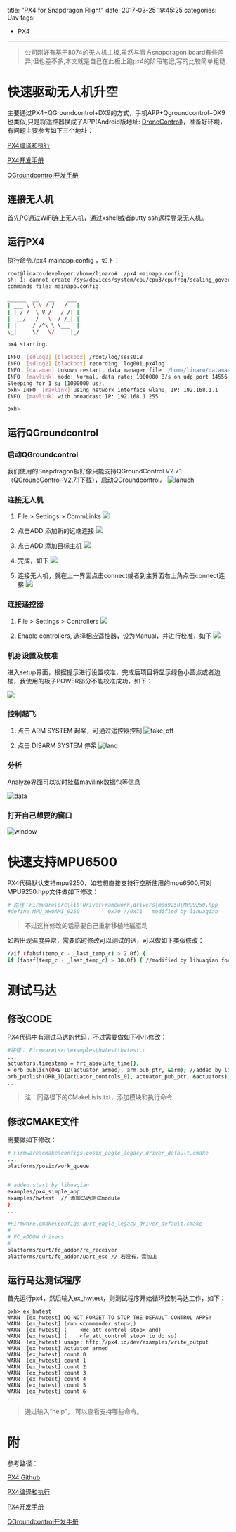 title: "PX4 for Snapdragon Flight"
date: 2017-03-25 19:45:25
categories: Uav
tags: 
 - PX4
---
>公司刚好有基于8074的无人机主板,虽然与官方snapdragon board有些差异,但也差不多,本文就是自己在此板上跑px4的阶段笔记,写的比较简单粗糙. 

# 快速驱动无人机升空
主要通过PX4+QGroundcontrol+DX9的方式，手机APP+Qgroundcontrol+DX9也类似,只是将遥控器换成了APP(Android版地址: [DroneControl](https://github.com/ATLFlight/drone-controller))，准备好环境，有问题主要参考如下三个地址：

[PX4编译和执行](https://github.com/ATLFlight/ATLFlightDocs/blob/master/PX4.md#stable-releases)

[PX4开发手册](https://dev.px4.io)

[QGroundcontrol开发手册](https://donlakeflyer.gitbooks.io/qgroundcontrol-developers-guide/content/)

## 连接无人机
首先PC通过WiFi连上无人机，通过xshell或者putty ssh远程登录无人机。

<!--more-->
## 运行PX4
执行命令./px4 mainapp.config ，如下：
```bash
root@linaro-developer:/home/linaro# ./px4 mainapp.config 
sh: 1: cannot create /sys/devices/system/cpu/cpu3/cpufreq/scaling_governor: Directory nonexistent
commands file: mainapp.config

______  __   __    ___ 
| ___ \ \ \ / /   /   |
| |_/ /  \ V /   / /| |
|  __/   /   \  / /_| |
| |     / /^\ \ \___  |
\_|     \/   \/     |_/

px4 starting.

INFO  [sdlog2] [blackbox] /root/log/sess018
INFO  [sdlog2] [blackbox] recording: log001.px4log
INFO  [dataman] Unkown restart, data manager file '/home/linaro/dataman' size is 47640 bytes
INFO  [mavlink] mode: Normal, data rate: 1000000 B/s on udp port 14556 remote port 14550
Sleeping for 1 s; (1000000 us).
pxh> INFO  [mavlink] using network interface wlan0, IP: 192.168.1.1
INFO  [mavlink] with broadcast IP: 192.168.1.255

pxh> 

```
## 运行QGroundcontrol
### 启动QGroundcontrol
我们使用的Snapdragon板好像只能支持QGroundControl V2.7.1 （[QGroundControl-V2.7.1下载](http://pan.baidu.com/s/1sl2fXhF)），启动QGroundcontrol。
![lanuch](image/start_qground.jpg)

### 连接无人机
1. File > Settings > CommLinks
![](image/com_link1.jpg)

2. 点击ADD 添加新的远端连接
![](image/com_link2.jpg)

3. 点击ADD 添加目标主机
![](image/com_link3.jpg)

4. 完成，如下
![](image/com_link.jpg)

5. 连接无人机，就在上一界面点击connect或者到主界面右上角点击connect连接
![](image/connect.jpg)

### 连接遥控器
1. File > Settings > Controllers
![](image/controller.jpg)

2. Enable controllers, 选择相应遥控器，设为Manual，并进行校准，如下
![](image/controller1.jpg)

### 机身设置及校准
进入setup界面，根据提示进行设置校准，完成后项目将显示绿色小圆点或者边框，我使用的板子POWER部分不能校准成功，如下：

![](image/setup_ok.jpg)
### 控制起飞
1. 点击 ARM SYSTEM 起桨，可通过遥控器控制 
![take_off](image/fly.jpg)

2. 点击 DISARM SYSTEM 停桨
![land](image/fly_end.png)

### 分析
Analyze界面可以实时挂载mavilink数据包等信息

![data](image/analyze.jpg)

### 打开自己想要的窗口

![window](image/tool_qg.jpg)

# 快速支持MPU6500
PX4代码默认支持mpu9250，如若想直接支持行空所使用的mpu6500,可对MPU9250.hpp文件做如下修改：
```bash
# 路径：Firmware\src\lib\DriverFramework\drivers\mpu9250\MPU9250.hpp
#define MPU_WHOAMI_9250			0x70 //0x71   modified by lihuaqian
```
>不过这样修改的话需要自己重新移植地磁驱动

如若出现温度异常，需要临时修改可以测试的话，可以做如下类似修改：
```bash
//if (fabsf(temp_c - _last_temp_c) > 2.0f) {
if (fabsf(temp_c - _last_temp_c) > 30.0f) { //modified by lihuaqian for debug
```

# 测试马达
## 修改CODE
PX4代码中有测试马达的代码，不过需要做如下小小修改：
```bash
#路径： Firmware\src\examples\hwtest\hwtest.c
...
actuators.timestamp = hrt_absolute_time();
+ orb_publish(ORB_ID(actuator_armed), arm_pub_ptr, &arm); //added by lihuaqian
orb_publish(ORB_ID(actuator_controls_0), actuator_pub_ptr, &actuators);
...
```
>注：同路径下的CMakeLists.txt，添加模块和执行命令

## 修改CMAKE文件
需要做如下修改：
```bash
# Firmware\cmake\configs\posix_eagle_legacy_driver_default.cmake
...
platforms/posix/work_queue


# added start by lihuaqian
examples/px4_simple_app
examples/hwtest  // 添加马达测试module
)
...

#Firmware\cmake\configs\qurt_eagle_legacy_driver_default.cmake
#
# FC_ADDON drivers
#
platforms/qurt/fc_addon/rc_receiver
platforms/qurt/fc_addon/uart_esc // 若没有，需加上

```
## 运行马达测试程序
首先运行px4，然后输入ex_hwtest，则测试程序开始循环控制马达工作，如下：
```
pxh> ex_hwtest
WARN  [ex_hwtest] DO NOT FORGET TO STOP THE DEFAULT CONTROL APPS!
WARN  [ex_hwtest] (run <commander stop>,)
WARN  [ex_hwtest] (    <mc_att_control stop> and)
WARN  [ex_hwtest] (    <fw_att_control stop> to do so)
WARN  [ex_hwtest] usage: http://px4.io/dev/examples/write_output
WARN  [ex_hwtest] Actuator armed
WARN  [ex_hwtest] count 0
WARN  [ex_hwtest] count 1
WARN  [ex_hwtest] count 2
WARN  [ex_hwtest] count 3
WARN  [ex_hwtest] count 4
WARN  [ex_hwtest] count 5
WARN  [ex_hwtest] count 6
...
```
>通过输入“help”， 可以查看支持哪些命令。



# 附 
参考路径：

[PX4 Github](https://github.com/ATLFlight)

[PX4编译和执行](https://github.com/ATLFlight/ATLFlightDocs/blob/master/PX4.md#stable-releases)

[PX4开发手册](https://dev.px4.io)


[QGroundcontrol开发手册](https://donlakeflyer.gitbooks.io/qgroundcontrol-developers-guide/content/)
